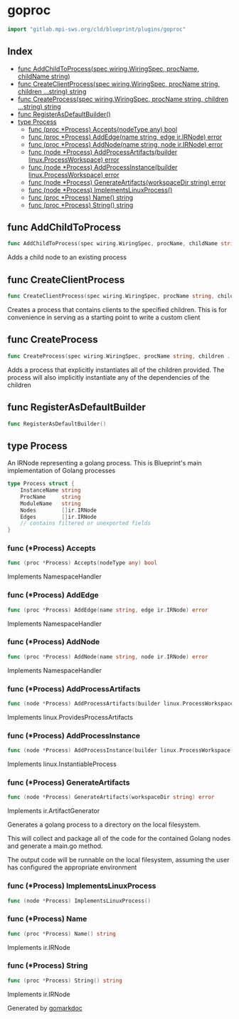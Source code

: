 <!-- Code generated by gomarkdoc. DO NOT EDIT -->

# goproc

```go
import "gitlab.mpi-sws.org/cld/blueprint/plugins/goproc"
```

## Index

- [func AddChildToProcess\(spec wiring.WiringSpec, procName, childName string\)](<#AddChildToProcess>)
- [func CreateClientProcess\(spec wiring.WiringSpec, procName string, children ...string\) string](<#CreateClientProcess>)
- [func CreateProcess\(spec wiring.WiringSpec, procName string, children ...string\) string](<#CreateProcess>)
- [func RegisterAsDefaultBuilder\(\)](<#RegisterAsDefaultBuilder>)
- [type Process](<#Process>)
  - [func \(proc \*Process\) Accepts\(nodeType any\) bool](<#Process.Accepts>)
  - [func \(proc \*Process\) AddEdge\(name string, edge ir.IRNode\) error](<#Process.AddEdge>)
  - [func \(proc \*Process\) AddNode\(name string, node ir.IRNode\) error](<#Process.AddNode>)
  - [func \(node \*Process\) AddProcessArtifacts\(builder linux.ProcessWorkspace\) error](<#Process.AddProcessArtifacts>)
  - [func \(node \*Process\) AddProcessInstance\(builder linux.ProcessWorkspace\) error](<#Process.AddProcessInstance>)
  - [func \(node \*Process\) GenerateArtifacts\(workspaceDir string\) error](<#Process.GenerateArtifacts>)
  - [func \(node \*Process\) ImplementsLinuxProcess\(\)](<#Process.ImplementsLinuxProcess>)
  - [func \(proc \*Process\) Name\(\) string](<#Process.Name>)
  - [func \(proc \*Process\) String\(\) string](<#Process.String>)


<a name="AddChildToProcess"></a>
## func AddChildToProcess

```go
func AddChildToProcess(spec wiring.WiringSpec, procName, childName string)
```

Adds a child node to an existing process

<a name="CreateClientProcess"></a>
## func CreateClientProcess

```go
func CreateClientProcess(spec wiring.WiringSpec, procName string, children ...string) string
```

Creates a process that contains clients to the specified children. This is for convenience in serving as a starting point to write a custom client

<a name="CreateProcess"></a>
## func CreateProcess

```go
func CreateProcess(spec wiring.WiringSpec, procName string, children ...string) string
```

Adds a process that explicitly instantiates all of the children provided. The process will also implicitly instantiate any of the dependencies of the children

<a name="RegisterAsDefaultBuilder"></a>
## func RegisterAsDefaultBuilder

```go
func RegisterAsDefaultBuilder()
```



<a name="Process"></a>
## type Process

An IRNode representing a golang process. This is Blueprint's main implementation of Golang processes

```go
type Process struct {
    InstanceName string
    ProcName     string
    ModuleName   string
    Nodes        []ir.IRNode
    Edges        []ir.IRNode
    // contains filtered or unexported fields
}
```

<a name="Process.Accepts"></a>
### func \(\*Process\) Accepts

```go
func (proc *Process) Accepts(nodeType any) bool
```

Implements NamespaceHandler

<a name="Process.AddEdge"></a>
### func \(\*Process\) AddEdge

```go
func (proc *Process) AddEdge(name string, edge ir.IRNode) error
```

Implements NamespaceHandler

<a name="Process.AddNode"></a>
### func \(\*Process\) AddNode

```go
func (proc *Process) AddNode(name string, node ir.IRNode) error
```

Implements NamespaceHandler

<a name="Process.AddProcessArtifacts"></a>
### func \(\*Process\) AddProcessArtifacts

```go
func (node *Process) AddProcessArtifacts(builder linux.ProcessWorkspace) error
```

Implements linux.ProvidesProcessArtifacts

<a name="Process.AddProcessInstance"></a>
### func \(\*Process\) AddProcessInstance

```go
func (node *Process) AddProcessInstance(builder linux.ProcessWorkspace) error
```

Implements linux.InstantiableProcess

<a name="Process.GenerateArtifacts"></a>
### func \(\*Process\) GenerateArtifacts

```go
func (node *Process) GenerateArtifacts(workspaceDir string) error
```

Implements ir.ArtifactGenerator

Generates a golang process to a directory on the local filesystem.

This will collect and package all of the code for the contained Golang nodes and generate a main.go method.

The output code will be runnable on the local filesystem, assuming the user has configured the appropriate environment

<a name="Process.ImplementsLinuxProcess"></a>
### func \(\*Process\) ImplementsLinuxProcess

```go
func (node *Process) ImplementsLinuxProcess()
```



<a name="Process.Name"></a>
### func \(\*Process\) Name

```go
func (proc *Process) Name() string
```

Implements ir.IRNode

<a name="Process.String"></a>
### func \(\*Process\) String

```go
func (proc *Process) String() string
```

Implements ir.IRNode

Generated by [gomarkdoc](<https://github.com/princjef/gomarkdoc>)
